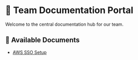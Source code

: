 # 🔐 Team Documentation Portal

Welcome to the central documentation hub for our team.

## 📄 Available Documents

- [AWS SSO Setup](aws-sso-setup.md)
